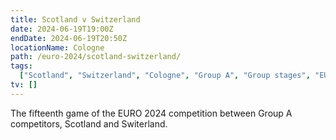 ```yaml
---
title: Scotland v Switzerland
date: 2024-06-19T19:00Z
endDate: 2024-06-19T20:50Z
locationName: Cologne
path: /euro-2024/scotland-switzerland/
tags:
  ["Scotland", "Switzerland", "Cologne", "Group A", "Group stages", "EURO 2024"]
tv: []
---
```


The fifteenth game of the EURO 2024 competition between Group A competitors, Scotland and Switerland.

